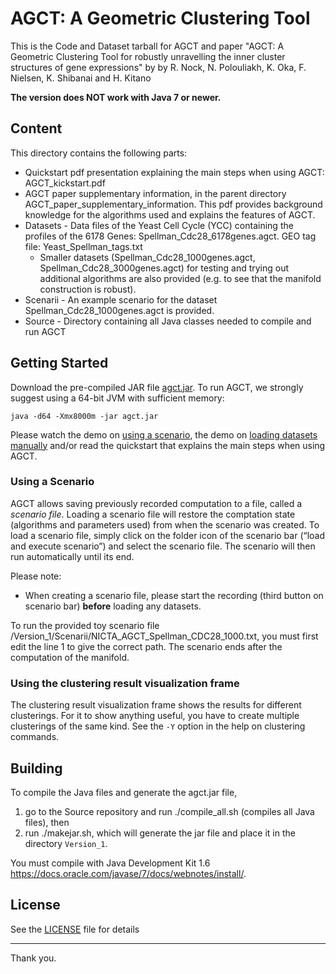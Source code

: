 # AGCT: A Geometric Clustering Tool

This is the Code and Dataset tarball for AGCT and paper  "AGCT: A Geometric Clustering Tool for robustly unravelling the inner cluster structures of gene expressions" by by R. Nock, N. Polouliakh, K. Oka, F. Nielsen, K. Shibanai and H. Kitano

**The version does NOT work with Java 7 or newer.**

## Content
This directory contains the following parts:
* Quickstart pdf presentation explaining the main steps when using AGCT: AGCT_kickstart.pdf
* AGCT paper supplementary information, in the parent directory AGCT_paper_supplementary_information. This pdf provides background knowledge for the algorithms used and explains the features of AGCT.
* Datasets - Data files of the Yeast Cell Cycle (YCC) containing the profiles of the 6178 Genes: Spellman_Cdc28_6178genes.agct. GEO tag file: Yeast_Spellman_tags.txt
  - Smaller datasets (Spellman_Cdc28_1000genes.agct, Spellman_Cdc28_3000genes.agct) for testing and trying out additional algorithms are also provided (e.g. to see that the manifold construction is robust).
* Scenarii - An example scenario for the dataset Spellman_Cdc28_1000genes.agct is provided.
* Source - Directory containing all Java classes needed to compile and run AGCT

## Getting Started
Download the pre-compiled JAR file [agct.jar](https://github.com/agct2018/agct/releases/download/v1.0/agct.jar). To run AGCT, we strongly suggest using a 64-bit JVM with sufficient memory:
```
java -d64 -Xmx8000m -jar agct.jar
```
Please watch the demo on [using a scenario](https://youtu.be/tY-5TeBRq7Y), the demo on [loading datasets manually](https://youtu.be/cQgMaZ1fLlk) and/or read the quickstart that explains the main steps when using AGCT.

### Using a Scenario
AGCT allows saving previously recorded computation to a file, called a *scenario file*. Loading a scenario file will restore the comptation state (algorithms and parameters used) from when the scenario was created. To load a scenario file, simply click on the folder icon of the scenario bar (“load and execute scenario”) and select the scenario file. The scenario will then run automatically until its end.

Please note:
 - When creating a scenario file, please start the recording (third button on scenario bar) **before** loading any datasets.


To run the provided toy scenario file /Version_1/Scenarii/NICTA_AGCT_Spellman_CDC28_1000.txt, you must first edit the line 1 to give the correct path. The scenario ends after the computation of the manifold.

### Using the clustering result visualization frame
The clustering result visualization frame shows the results for different clusterings. For it to show anything useful, you have to create multiple clusterings of the same kind. See the `-Y` option in the help on clustering commands.

## Building
To compile the Java files and generate the agct.jar file,
 1. go to the Source repository and run ./compile_all.sh (compiles all Java files), then
 2. run ./makejar.sh, which will generate the jar file and place it in the directory `Version_1`.

You must compile with Java Development Kit 1.6 https://docs.oracle.com/javase/7/docs/webnotes/install/.

## License

See the [LICENSE](../LICENSE) file for details

---

Thank you.